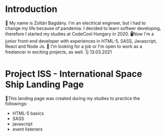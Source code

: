 # Introduction
👦 My name is Zoltán Bagdány. I'm an electrical engineer, but I had to change my life because of pandemia. I decided to learn softwer developing, therefore I started my studies at CodeCool Hungary in 2020. 
🖥Now I'm a junior front-end developer with experiences in HTML-5, SASS, Javascript, React and Node Js.
🔎 I'm looking for a job or I'm open to work as a freelancer in exciting projects, as well. 
🗓 13.03.2021

# Project ISS - International Space Ship Landing Page
📂This landing page was created during my studies to practice the followings:
- HTML-5 basics
- SASS
- javascript
- event listeners

